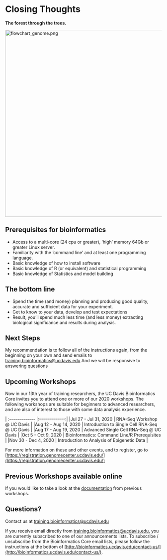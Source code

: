 # Closing Thoughts

**The forest through the trees.**

<img src="" alt="flowchart_genome.png" width="600px"/>


## Prerequisites for bioinformatics

* Access to a multi-core (24 cpu or greater), ‘high’ memory 64Gb or greater Linux server.
* Familiarity with the ’command line’ and at least one programming language.
* Basic knowledge of how to install software
* Basic knowledge of R (or equivalent) and statistical programming
* Basic knowledge of Statistics and model building

## The bottom line

* Spend the time (and money) planning and producing good quality, accurate and sufficient data for your experiment.
* Get to know to your data, develop and test expectations
* Result, you’ll spend much less time (and less money) extracting biological significance and results during analysis.

## Next Steps

My recommendation is to follow all of the instructions again, from the beginning on your own and send emails to [training.bioinformatics@ucdavis.edu](mailto:training.bioinformatics@ucdavis.edu) And we will be responsive to answering questions

##  Upcoming Workshops

Now in our 13th year of training researchers, the UC Davis Bioinformatics Core invites you to attend one or more of our 2020 workshops. The following workshops are suitable for beginners to advanced researchers, and are also of interest to those with some data analysis experience.

| :------------- |:-------------:|
|Jul 27 - Jul 31, 2020 | RNA-Seq Workshop @ UC Davis |
|Aug 12 - Aug 14, 2020 | Introduction to Single Cell RNA-Seq  @ UC Davis |
|Aug 17 - Aug 19, 2020 | Advanced Single Cell RNA-Seq @ UC Davis |
|Oct 5 - Oct 9, 2020 | Bioinformatics: Command Line/R Prerequisites |
|Nov 30 - Dec 4, 2020 | Introduction to Analysis of Epigenetic Data |

For more information on these and other events, and to register, go to [https://registration.genomecenter.ucdavis.edu/](https://registration.genomecenter.ucdavis.edu/)

## Previous Workshops available online

If you would like to take a look at the [documentation](https://ucdavis-bioinformatics-training.github.io/) from previous workshops.


## Questions?

Contact us at [training.bioinformatics@ucdavis.edu](mailto:training.bioinformatics@ucdavis.edu)

If you receive email directly from [training.bioinformatics@ucdavis.edu](mailto:training.bioinformatics@ucdavis.edu), you are currently subscribed to one of our announcements lists. To subscribe / unsubscribe from the Bioinformatics Core email lists, please follow the instructions at the bottom of [http://bioinformatics.ucdavis.edu/contact-us/](http://bioinformatics.ucdavis.edu/contact-us/).
